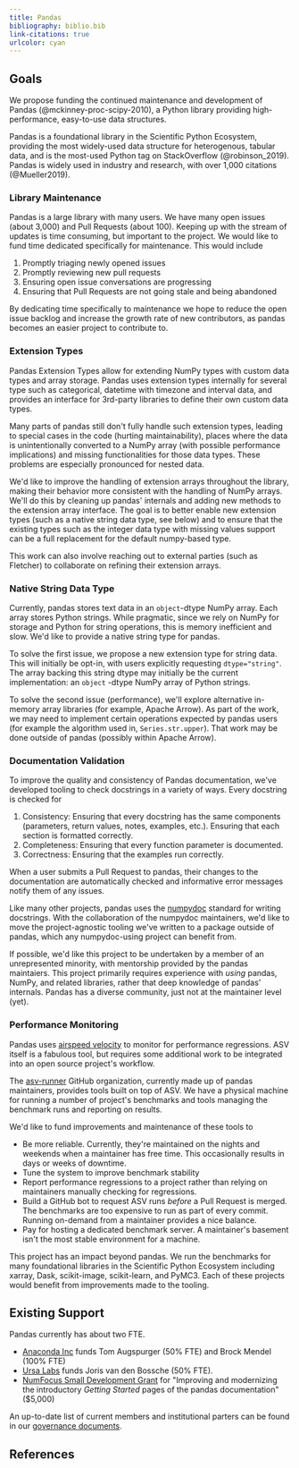 ```yaml
---
title: Pandas
bibliography: biblio.bib
link-citations: true
urlcolor: cyan
---
```


## Goals

We propose funding the continued maintenance and development of Pandas
(@mckinney-proc-scipy-2010), a Python library providing high-performance,
easy-to-use data structures.

Pandas is a foundational library in the Scientific Python Ecosystem, providing
the most widely-used data structure for heterogenous, tabular data, and is the
most-used Python tag on StackOverflow (@robinson_2019). Pandas is widely used in
industry and research, with over 1,000 citations (@Mueller2019).

### Library Maintenance

Pandas is a large library with many users. We have many open issues (about
3,000) and Pull Requests (about 100). Keeping up with the stream of updates is
time consuming, but important to the project. We would like to fund time
dedicated specifically for maintenance. This would include

1. Promptly triaging newly opened issues
2. Promptly reviewing new pull requests
3. Ensuring open issue conversations are progressing
4. Ensuring that Pull Requests are not going stale and being abandoned

By dedicating time specifically to maintenance we hope to reduce the open issue
backlog and increase the growth rate of new contributors, as pandas becomes an
easier project to contribute to.

### Extension Types

Pandas Extension Types allow for extending NumPy types with custom
data types and array storage. Pandas uses extension types internally for several
type such as categorical, datetime with timezone and interval data, and provides
an interface for 3rd-party libraries to define their own custom data types.

Many parts of pandas still don't fully handle such extension types, leading to
special cases in the code (hurting maintainability), places where the data
is unintentionally converted to a NumPy array (with possible performance
implications) and missing functionalities for those data types.
These problems are especially pronounced for nested data.

We'd like to improve the handling of extension arrays throughout the library,
making their behavior more consistent with the handling of NumPy arrays. We'll do this
by cleaning up pandas' internals and adding new methods to the extension array interface.
The goal is to better enable new extension types (such as a native string data type,
see below) and to ensure that the existing types such as the integer data type with
missing values support can be a full replacement for the default numpy-based type.

This work can also involve reaching out to external parties (such as Fletcher)
to collaborate on refining their extension arrays.

### Native String Data Type

Currently, pandas stores text data in an ``object``-dtype NumPy array.
Each array stores Python strings. While pragmatic, since we rely on NumPy
for storage and Python for string operations, this is memory inefficient
and slow. We'd like to provide a native string type for pandas.

To solve the first issue, we propose a new extension type for string data. This
will initially be opt-in, with users explicitly requesting ``dtype="string"``.
The array backing this string dtype may initially be the current implementation:
an ``object`` -dtype NumPy array of Python strings.

To solve the second issue (performance), we'll explore alternative in-memory
array libraries (for example, Apache Arrow). As part of the work, we may
need to implement certain operations expected by pandas users (for example
the algorithm used in, ``Series.str.upper``). That work may be done outside of
pandas (possibly within Apache Arrow).

### Documentation Validation

To improve the quality and consistency of Pandas documentation, we've developed
tooling to check docstrings in a variety of ways. Every docstring is checked for

1. Consistency: Ensuring that every docstring has the same components
   (parameters, return values, notes, examples, etc.). Ensuring that each
   section is formatted correctly.
2. Completeness: Ensuring that every function parameter is documented.
3. Correctness: Ensuring that the examples run correctly.

When a user submits a Pull Request to pandas, their changes to the documentation
are automatically checked and informative error messages notify them of any
issues.

Like many other projects, pandas uses the
[numpydoc](https://numpydoc.readthedocs.io/en/latest/) standard for writing
docstrings. With the collaboration of the numpydoc maintainers, we'd like to
move the project-agnostic tooling we've written to a package outside of pandas,
which any numpydoc-using project can benefit from.

If possible, we'd like this project to be undertaken by a member of an
unrepresented minority, with mentorship provided by the pandas maintaiers. This
project primarily requires experience with *using* pandas, NumPy, and related
libraries, rather that deep knowledge of pandas' internals. Pandas has a diverse
community, just not at the maintainer level (yet).

### Performance Monitoring

Pandas uses [airspeed velocity](https://asv.readthedocs.io/en/stable/) to
monitor for performance regressions. ASV itself is a fabulous tool, but requires
some additional work to be integrated into an open source project's workflow.

The [asv-runner](https://github.com/asv-runner) GitHub organization, currently
made up of pandas maintainers, provides tools built on top of ASV. We have a
physical machine for running a number of project's benchmarks and tools managing
the benchmark runs and reporting on results.

We'd like to fund improvements and maintenance of these tools to

* Be more reliable. Currently, they're maintained on the nights and weekends
  when a maintainer has free time. This occasionally results in days or weeks of
  downtime.
* Tune the system to improve benchmark stability
* Report performance regressions to a project rather than relying on maintainers
  manually checking for regressions.
* Build a GitHub bot to request ASV runs *before* a Pull Request is merged. The
  benchmarks are too expensive to run as part of every commit. Running on-demand
  from a maintainer provides a nice balance.
* Pay for hosting a dedicated benchmark server. A maintainer's basement isn't
  the most stable environment for a machine.

This project has an impact beyond pandas. We run the benchmarks for many
foundational libraries in the Scientific Python Ecosystem including xarray,
Dask, scikit-image, scikit-learn, and PyMC3. Each of these projects would
benefit from improvements made to the tooling.

## Existing Support

Pandas currently has about two FTE.

* [Anaconda Inc](https://www.anaconda.com) funds Tom Augspurger (50% FTE) and
Brock Mendel (100% FTE)
* [Ursa Labs](https://ursalabs.org) funds Joris van den Bossche (50% FTE).
* [NumFocus Small Development
  Grant](https://numfocus.org/programs/sustainability#sdg) for "Improving and
  modernizing the introductory *Getting Started* pages of the pandas
  documentation" ($5,000)

An up-to-date list of current members and institutional
parters can be found in our [governance
documents](https://github.com/pandas-dev/pandas-governance/blob/master/people.md).

## References

[arrow]: https://arrow.apache.org
[string ops]: https://pandas.pydata.org/pandas-docs/stable/reference/series.html#api-series-str
[ea interface]: https://pandas.pydata.org/pandas-docs/stable/development/extending.html#extension-types
[fletcher]: https://fletcher.readthedocs.io/en/latest/
